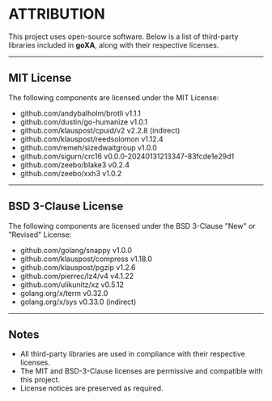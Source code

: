 # ATTRIBUTION

This project uses open-source software. Below is a list of third-party libraries included in **goXA**, along with their respective licenses.

---

## MIT License

The following components are licensed under the MIT License:

- github.com/andybalholm/brotli v1.1.1
- github.com/dustin/go-humanize v1.0.1
- github.com/klauspost/cpuid/v2 v2.2.8 (indirect)
- github.com/klauspost/reedsolomon v1.12.4
- github.com/remeh/sizedwaitgroup v1.0.0
- github.com/sigurn/crc16 v0.0.0-20240131213347-83fcde1e29d1
- github.com/zeebo/blake3 v0.2.4
- github.com/zeebo/xxh3 v1.0.2

---

## BSD 3-Clause License

The following components are licensed under the BSD 3-Clause "New" or "Revised" License:

- github.com/golang/snappy v1.0.0  
- github.com/klauspost/compress v1.18.0  
- github.com/klauspost/pgzip v1.2.6  
- github.com/pierrec/lz4/v4 v4.1.22
- github.com/ulikunitz/xz v0.5.12
- golang.org/x/term v0.32.0
- golang.org/x/sys v0.33.0 (indirect)

---

## Notes

- All third-party libraries are used in compliance with their respective licenses.
- The MIT and BSD-3-Clause licenses are permissive and compatible with this project.
- License notices are preserved as required.

